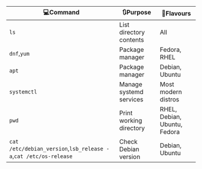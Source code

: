|💻Command     |🔃Purpose                          |🐧Flavours         |
|-------------|----------------------------------|------------------|
| `ls`        | List directory contents          | All              |
| `dnf`,`yum` | Package manager                  | Fedora, RHEL     |
| `apt`       | Package manager                  | Debian, Ubuntu   |
| `systemctl` | Manage systemd services          | Most modern distros |
| `pwd` | Print working directory         | RHEL, Debian, Ubuntu, Fedora |
| `cat /etc/debian_version`,`lsb_release -a`,`cat /etc/os-release` | Check Debian version        | Debian, Ubuntu |
